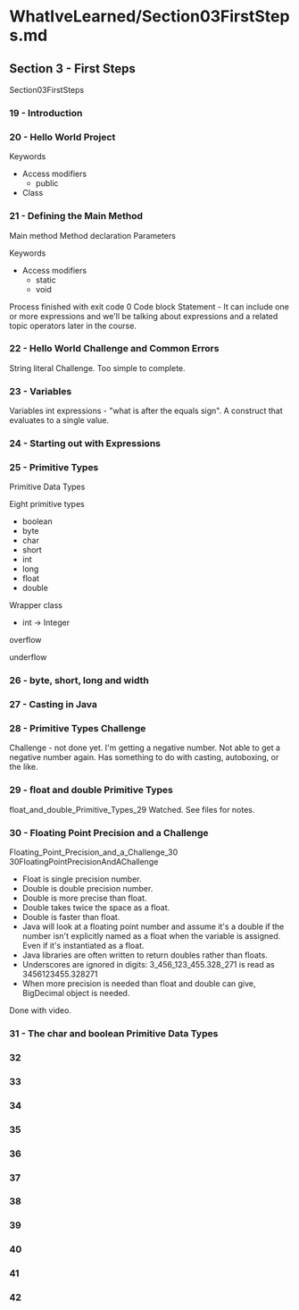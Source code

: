 # WhatIveLearned/Section03FirstSteps.md

<!-- used this to populate the video titles https://docs.google.com/spreadsheets/d/1T5__se_ChZxoXZvkZaOl9QkjPdeYXxXMbDBR9tFP__k/edit#gid=656806513 -->

## Section 3 - First Steps
Section03FirstSteps
### 19 - Introduction

### 20 - Hello World Project
Keywords
* Access modifiers
  * public
* Class

### 21 - Defining the Main Method
Main method
Method declaration
Parameters

Keywords
* Access modifiers
  * static
  * void
  
Process finished with exit code 0
Code block
Statement - It can include one or more expressions and we'll be talking about expressions and a related topic operators later in the course.

### 22 - Hello World Challenge and Common Errors
String literal
Challenge. Too simple to complete.

### 23 - Variables
Variables
int
expressions - "what is after the equals sign". A construct that evaluates to a single value.

### 24 - Starting out with Expressions

### 25 - Primitive Types
Primitive Data Types

Eight primitive types
* boolean
* byte
* char
* short
* int
* long
* float
* double

Wrapper class
* int -> Integer

overflow

underflow

### 26 - byte, short, long and width

### 27 - Casting in Java

### 28 - Primitive Types Challenge
Challenge - not done yet. I'm getting a negative number. Not able to get a negative number again. Has something to do with casting, autoboxing, or the like.

### 29 - float and double Primitive Types
float_and_double_Primitive_Types_29
Watched. See files for notes.

### 30 - Floating Point Precision and a Challenge
Floating_Point_Precision_and_a_Challenge_30
30FloatingPointPrecisionAndAChallenge

* Float is single precision number.
* Double is double precision number.
* Double is more precise than float.
* Double takes twice the space as a float.
* Double is faster than float.
* Java will look at a floating point number and assume it's a double if the number isn't explicitly named as a float when the variable is assigned. Even if it's instantiated as a float.
* Java libraries are often written to return doubles rather than floats.
* Underscores are ignored in digits: 3_456_123_455.328_271 is read as 3456123455.328271
* When more precision is needed than float and double can give, BigDecimal object is needed.

Done with video.

### 31 - The char and boolean Primitive Data Types

### 32

### 33

### 34

### 35

### 36

### 37

### 38

### 39

### 40

### 41

### 42